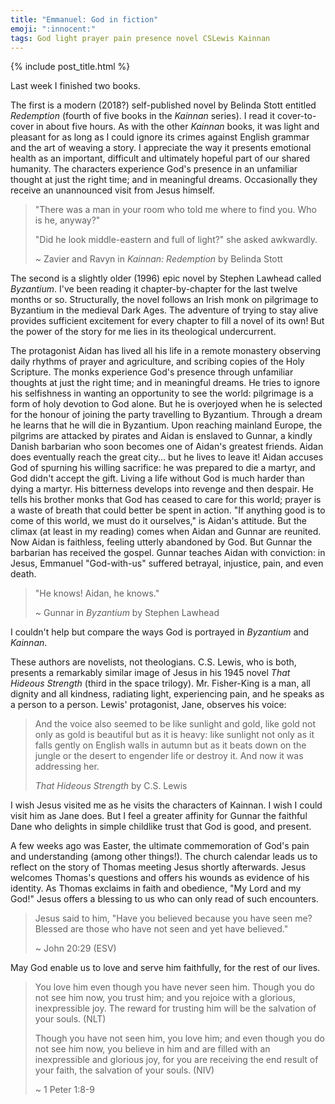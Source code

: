 ```yaml
---
title: "Emmanuel: God in fiction"
emoji: ":innocent:"
tags: God light prayer pain presence novel CSLewis Kainnan
---
```


{% include post_title.html %}

Last week I finished two books. 

The first is a modern (2018?) self-published novel by Belinda Stott entitled _Redemption_ (fourth of five books in the _Kainnan_ series). I read it cover-to-cover in about five hours. As with the other _Kainnan_ books, it was light and pleasant for as long as I could ignore its crimes against English grammar and the art of weaving a story. I appreciate the way it presents emotional health as an important, difficult and ultimately hopeful part of our shared humanity. The characters experience God's presence in an unfamiliar thought at just the right time; and in meaningful dreams. Occasionally they receive an unannounced visit from Jesus himself. 

> "There was a man in your room who told me where to find you. Who is he, anyway?"
>
> "Did he look middle-eastern and full of light?" she asked awkwardly.
>
> ~ Zavier and Ravyn in _Kainnan: Redemption_ by Belinda Stott

The second is a slightly older (1996) epic novel by Stephen Lawhead called _Byzantium_. I've been reading it chapter-by-chapter for the last twelve months or so. Structurally, the novel follows an Irish monk on pilgrimage to Byzantium in the medieval Dark Ages. The adventure of trying to stay alive provides sufficient excitement for every chapter to fill a novel of its own! But the power of the story for me lies in its theological undercurrent. 

The protagonist Aidan has lived all his life in a remote monastery observing daily rhythms of prayer and agriculture, and scribing copies of the Holy Scripture. The monks experience God's presence through unfamiliar thoughts at just the right time; and in meaningful dreams. He tries to ignore his selfishness in wanting an opportunity to see the world: pilgrimage is a form of holy devotion to God alone. But he is overjoyed when he is selected for the honour of joining the party travelling to Byzantium. Through a dream he learns that he will die in Byzantium. Upon reaching mainland Europe, the pilgrims are attacked by pirates and Aidan is enslaved to Gunnar, a kindly Danish barbarian who soon becomes one of Aidan's greatest friends. Aidan does eventually reach the great city... but he lives to leave it! Aidan accuses God of spurning his willing sacrifice: he was prepared to die a martyr, and God didn't accept the gift. Living a life without God is much harder than dying a martyr. His bitterness develops into revenge and then despair. He tells his brother monks that God has ceased to care for this world; prayer is a waste of breath that could better be spent in action. "If anything good is to come of this world, we must do it ourselves," is Aidan's attitude. But the climax (at least in my reading) comes when Aidan and Gunnar are reunited. Now Aidan is faithless, feeling utterly abandoned by God. But Gunnar the barbarian has received the gospel. Gunnar teaches Aidan with conviction: in Jesus, Emmanuel "God-with-us" suffered betrayal, injustice, pain, and even death. 

> "He knows! Aidan, he knows."
> 
> ~ Gunnar in _Byzantium_ by Stephen Lawhead

I couldn't help but compare the ways God is portrayed in _Byzantium_ and _Kainnan_. 

These authors are novelists, not theologians. C.S. Lewis, who is both, presents a remarkably similar image of Jesus in his 1945 novel _That Hideous Strength_ (third in the space trilogy). Mr. Fisher-King is a man, all dignity and all kindness, radiating light, experiencing pain, and he speaks as a person to a person. Lewis' protagonist, Jane, observes his voice:

> And the voice also seemed to be like sunlight and gold, like gold not only as gold is beautiful but as it is heavy: like sunlight not only as it falls gently on English walls in autumn but as it beats down on the jungle or the desert to engender life or destroy it. And now it was addressing her. 
> 
> _That Hideous Strength_ by C.S. Lewis

I wish Jesus visited me as he visits the characters of Kainnan. I wish I could visit him as Jane does. But I feel a greater affinity for Gunnar the faithful Dane who delights in simple childlike trust that God is good, and present.

A few weeks ago was Easter, the ultimate commemoration of God's pain and understanding (among other things!). The church calendar leads us to reflect on the story of Thomas meeting Jesus shortly afterwards. Jesus welcomes Thomas's questions and offers his wounds as evidence of his identity. As Thomas exclaims in faith and obedience, "My Lord and my God!" Jesus offers a blessing to us who can only read of such encounters.

> Jesus said to him, "Have you believed because you have seen me? Blessed are those who have not seen and yet have believed."
>
> ~ John 20:29 (ESV)

May God enable us to love and serve him faithfully, for the rest of our lives.

> You love him even though you have never seen him. Though you do not see him now, you trust him; and you rejoice with a glorious, inexpressible joy. The reward for trusting him will be the salvation of your souls. (NLT)
> 
> Though you have not seen him, you love him; and even though you do not see him now, you believe in him and are filled with an inexpressible and glorious joy, for you are receiving the end result of your faith, the salvation of your souls. (NIV)
>
> ~ 1 Peter 1:8-9
